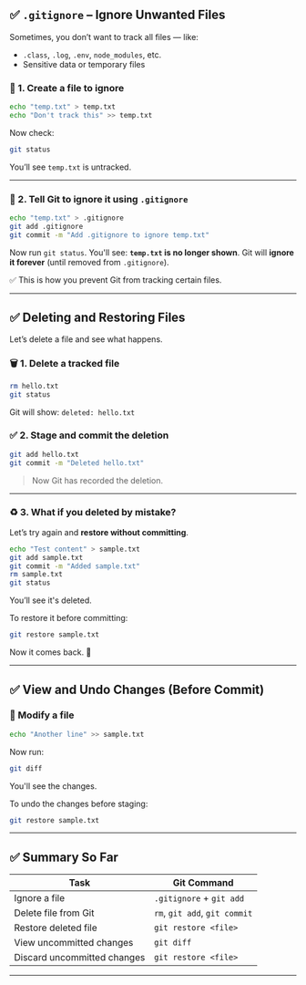 ## ✅ **`.gitignore` – Ignore Unwanted Files**

Sometimes, you don’t want to track all files — like:

* `.class`, `.log`, `.env`, `node_modules`, etc.
* Sensitive data or temporary files

### 🔧 1. Create a file to ignore

```bash
echo "temp.txt" > temp.txt
echo "Don't track this" >> temp.txt
```

Now check:

```bash
git status
```

You’ll see `temp.txt` is untracked.

---

### 🚫 2. Tell Git to ignore it using `.gitignore`

```bash
echo "temp.txt" > .gitignore
git add .gitignore
git commit -m "Add .gitignore to ignore temp.txt"
```

Now run `git status`.
You'll see: **`temp.txt` is no longer shown**. Git will **ignore it forever** (until removed from `.gitignore`).

✅ This is how you prevent Git from tracking certain files.

---

## ✅ **Deleting and Restoring Files**

Let’s delete a file and see what happens.

### 🗑️ 1. Delete a tracked file

```bash
rm hello.txt
git status
```

Git will show: `deleted: hello.txt`

### ✅ 2. Stage and commit the deletion

```bash
git add hello.txt
git commit -m "Deleted hello.txt"
```

> Now Git has recorded the deletion.

---

### ♻️ 3. What if you deleted by mistake?

Let’s try again and **restore without committing**.

```bash
echo "Test content" > sample.txt
git add sample.txt
git commit -m "Added sample.txt"
rm sample.txt
git status
```

You’ll see it's deleted.

To restore it before committing:

```bash
git restore sample.txt
```

Now it comes back. 🎉

---

## ✅ **View and Undo Changes (Before Commit)**

### 📝 Modify a file

```bash
echo "Another line" >> sample.txt
```

Now run:

```bash
git diff
```

You'll see the changes.

To undo the changes before staging:

```bash
git restore sample.txt
```

---

## ✅ Summary So Far

| Task                        | Git Command                   |
| --------------------------- | ----------------------------- |
| Ignore a file               | `.gitignore` + `git add`      |
| Delete file from Git        | `rm`, `git add`, `git commit` |
| Restore deleted file        | `git restore <file>`          |
| View uncommitted changes    | `git diff`                    |
| Discard uncommitted changes | `git restore <file>`          |

---


